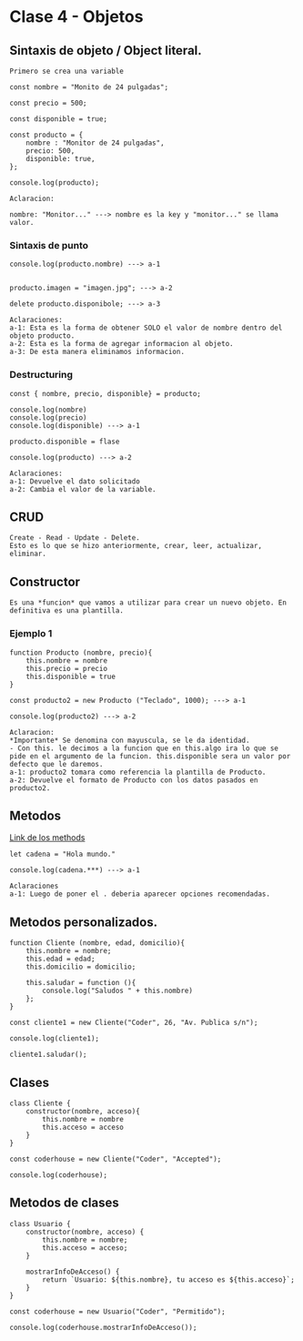 # Clase 4 - Objetos

## Sintaxis de objeto / Object literal.
    Primero se crea una variable
```
const nombre = "Monito de 24 pulgadas";

const precio = 500;

const disponible = true;

const producto = {
    nombre : "Monitor de 24 pulgadas",
    precio: 500,
    disponible: true,
};

console.log(producto);

Aclaracion:

nombre: "Monitor..." ---> nombre es la key y "monitor..." se llama valor.
```
### Sintaxis de punto

```
console.log(producto.nombre) ---> a-1


producto.imagen = "imagen.jpg"; ---> a-2

delete producto.disponibole; ---> a-3

Aclaraciones:
a-1: Esta es la forma de obtener SOLO el valor de nombre dentro del objeto producto.
a-2: Esta es la forma de agregar informacion al objeto.
a-3: De esta manera eliminamos informacion.
```

### Destructuring

```
const { nombre, precio, disponible} = producto;

console.log(nombre)
console.log(precio)
console.log(disponible) ---> a-1

producto.disponible = flase

console.log(producto) ---> a-2

Aclaraciones: 
a-1: Devuelve el dato solicitado
a-2: Cambia el valor de la variable.
```

## CRUD 
    Create - Read - Update - Delete.
    Esto es lo que se hizo anteriormente, crear, leer, actualizar, eliminar.

## Constructor
    Es una *funcion* que vamos a utilizar para crear un nuevo objeto. En definitiva es una plantilla.

### Ejemplo 1

```
function Producto (nombre, precio){
    this.nombre = nombre
    this.precio = precio
    this.disponible = true
}

const producto2 = new Producto ("Teclado", 1000); ---> a-1

console.log(producto2) ---> a-2

Aclaracion:
*Importante* Se denomina con mayuscula, se le da identidad.
- Con this. le decimos a la funcion que en this.algo ira lo que se pide en el argumento de la funcion. this.disponible sera un valor por defecto que le daremos.
a-1: producto2 tomara como referencia la plantilla de Producto.
a-2: Devuelve el formato de Producto con los datos pasados en producto2.
```

## Metodos
[Link de los methods](https://www.w3schools.com/js/js_string_methods.asp)
```
let cadena = "Hola mundo."

console.log(cadena.***) ---> a-1

Aclaraciones
a-1: Luego de poner el . deberia aparecer opciones recomendadas.
```

## Metodos personalizados.

```
function Cliente (nombre, edad, domicilio){
    this.nombre = nombre;
    this.edad = edad;
    this.domicilio = domicilio;

    this.saludar = function (){
        console.log("Saludos " + this.nombre)
    };
}

const cliente1 = new Cliente("Coder", 26, "Av. Publica s/n");

console.log(cliente1);

cliente1.saludar();
```

## Clases

```
class Cliente {
    constructor(nombre, acceso){
        this.nombre = nombre
        this.acceso = acceso
    }
}

const coderhouse = new Cliente("Coder", "Accepted");

console.log(coderhouse);
```

## Metodos de clases

```
class Usuario {
    constructor(nombre, acceso) {
        this.nombre = nombre;
        this.acceso = acceso;
    }

    mostrarInfoDeAcceso() {
        return `Usuario: ${this.nombre}, tu acceso es ${this.acceso}`;
    }
}

const coderhouse = new Usuario("Coder", "Permitido");

console.log(coderhouse.mostrarInfoDeAcceso());

```